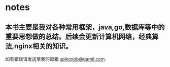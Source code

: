 # notes

## 本书主要是我对各种常用框架，java,go,数据库等中的重要思想做的总结。后续会更新计算机网络，经典算法,nginx相关的知识。

如有错误请发送至我的邮箱 spikoxbb@gamil.com.
